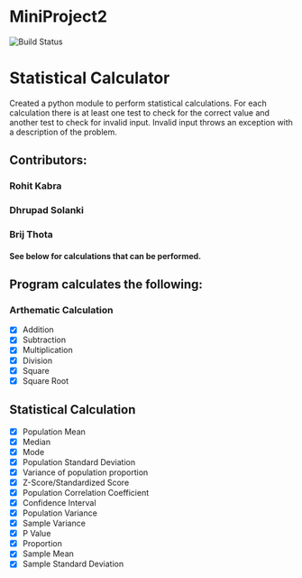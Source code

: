 # **MiniProject2**
![Build Status](https://travis-ci.org/cen24/miniproject2.svg?branch=master)

# Statistical Calculator

Created a python module to perform statistical calculations. For each calculation there is at least one test to check for the correct value and another test to check for invalid input.  Invalid input throws an exception with a description of the problem.



## Contributors:
### Rohit Kabra
### Dhrupad Solanki
### Brij Thota




#### See below for calculations that can be performed.

## **Program calculates the following:**


### **Arthematic Calculation**
    
- [X] Addition
- [X] Subtraction
- [X] Multiplication
- [X] Division
- [X] Square
- [x] Square Root

## **Statistical Calculation** 

- [X] Population Mean
- [X] Median
- [X] Mode
- [X] Population Standard Deviation
- [X] Variance of population proportion
- [x] Z-Score/Standardized Score
- [X] Population Correlation Coefficient
- [X] Confidence Interval
- [x] Population Variance
- [x] Sample Variance
- [x] P Value
- [X] Proportion
- [x] Sample Mean
- [X] Sample Standard Deviation
